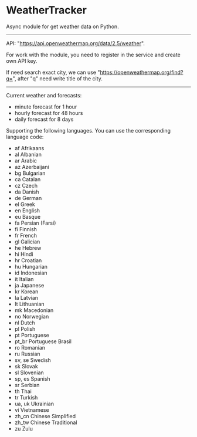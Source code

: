 # WeatherTracker

Async module for get weather data on Python.

---

API: "https://api.openweathermap.org/data/2.5/weather".

For work with the module, you need to register in the service and create own API key.

If need search exact city, we can use "https://openweathermap.org/find?q=", after "q" need write title of the city.

---

Current weather and forecasts:
* minute forecast for 1 hour
* hourly forecast for 48 hours
* daily forecast for 8 days

Supporting the following languages. You can use the corresponding language code:
* af Afrikaans
* al Albanian
* ar Arabic
* az Azerbaijani
* bg Bulgarian
* ca Catalan
* cz Czech
* da Danish
* de German
* el Greek
* en English
* eu Basque
* fa Persian (Farsi)
* fi Finnish
* fr French
* gl Galician
* he Hebrew
* hi Hindi
* hr Croatian
* hu Hungarian
* id Indonesian
* it Italian
* ja Japanese
* kr Korean
* la Latvian
* lt Lithuanian
* mk Macedonian
* no Norwegian
* nl Dutch
* pl Polish
* pt Portuguese
* pt_br Portuguese Brasil
* ro Romanian
* ru Russian
* sv, se Swedish
* sk Slovak
* sl Slovenian
* sp, es Spanish
* sr Serbian
* th Thai
* tr Turkish
* ua, uk Ukrainian
* vi Vietnamese
* zh_cn Chinese Simplified
* zh_tw Chinese Traditional
* zu Zulu
